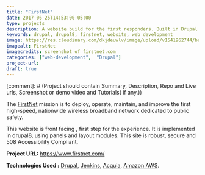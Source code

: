 ```yaml
---
title: "FirstNet"
date: 2017-06-25T14:53:00-05:00
type: projects
description: A website build for the first responders. Built in Drupal using panels and layout modules.
keywords: drupal, drupal8, firstnet, website, web development
image: https://res.cloudinary.com/dkjdeuwlv/image/upload/v1541962744/bargavkondapu.com/projects/firstnet.png
imagealt: FirstNet
imagecredits: screenshot of firstnet.com
categories: ["web-development",  "Drupal"]
project-url:
draft: true
---
```


[comment]: # (Project should contain Summary, Description, Repo and Live urls, Screenshot or demo video and Tutorials( if any.))

The [FirstNet](https://www.firstnet.com/) mission is to deploy, operate, maintain, and improve the first high-speed, nationwide wireless broadband network dedicated to public safety.  

This website is front facing , first step for the experience. It is implemented in drupal8, using panels and layout modules. This site is robust, secure and 508 Accessibility Compliant.  

**Project URL:** https://www.firstnet.com/

**Technologies Used :**  [Drupal](https://www.drupal.org/),
  [Jenkins](https://jenkins.io/), [Acquia](https://www.acquia.com/), [Amazon AWS](https://aws.amazon.com/).
